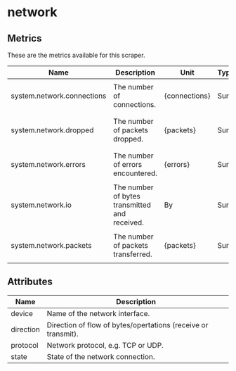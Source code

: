 [comment]: <> (Code generated by mdatagen. DO NOT EDIT.)

# network

## Metrics

These are the metrics available for this scraper.

| Name | Description | Unit | Type | Attributes |
| ---- | ----------- | ---- | ---- | ---------- |
| system.network.connections | The number of connections. | {connections} | Sum | <ul> <li>protocol</li> <li>state</li> </ul> |
| system.network.dropped | The number of packets dropped. | {packets} | Sum | <ul> <li>device</li> <li>direction</li> </ul> |
| system.network.errors | The number of errors encountered. | {errors} | Sum | <ul> <li>device</li> <li>direction</li> </ul> |
| system.network.io | The number of bytes transmitted and received. | By | Sum | <ul> <li>device</li> <li>direction</li> </ul> |
| system.network.packets | The number of packets transferred. | {packets} | Sum | <ul> <li>device</li> <li>direction</li> </ul> |

## Attributes

| Name | Description |
| ---- | ----------- |
| device | Name of the network interface. |
| direction | Direction of flow of bytes/opertations (receive or transmit). |
| protocol | Network protocol, e.g. TCP or UDP. |
| state | State of the network connection. |
